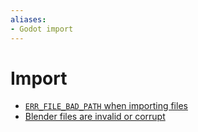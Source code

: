 ```yaml
---
aliases:
- Godot import
---
```


# Import

- [`ERR_FILE_BAD_PATH` when importing files](godot-import-bad-path.md)
- [Blender files are invalid or corrupt](godot-import-blender-invalid.md)
